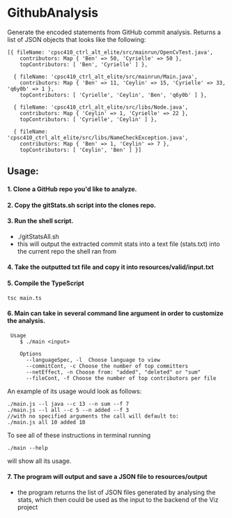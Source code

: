 # GithubAnalysis
Generate the encoded statements from GitHub commit analysis. Returns a list of JSON objects that looks like the following:

```
[{ fileName: 'cpsc410_ctrl_alt_elite/src/mainrun/OpenCvTest.java',
    contributors: Map { 'Ben' => 50, 'Cyrielle' => 50 },
    topContributors: [ 'Ben', 'Cyrielle' ] },
    
  { fileName: 'cpsc410_ctrl_alt_elite/src/mainrun/Main.java',
    contributors: Map { 'Ben' => 11, 'Ceylin' => 15, 'Cyrielle' => 33, 'q6y0b' => 1 },
    topContributors: [ 'Cyrielle', 'Ceylin', 'Ben', 'q6y0b' ] },
    
  { fileName: 'cpsc410_ctrl_alt_elite/src/libs/Node.java',
    contributors: Map { 'Ceylin' => 1, 'Cyrielle' => 22 },
    topContributors: [ 'Cyrielle', 'Ceylin' ] },
    
  { fileName: 'cpsc410_ctrl_alt_elite/src/libs/NameCheckException.java',
    contributors: Map { 'Ben' => 1, 'Ceylin' => 7 },
    topContributors: [ 'Ceylin', 'Ben' ] }]
```


## Usage:

#### 1. Clone a GitHub repo you'd like to analyze.
#### 2. Copy the gitStats.sh script into the clones repo.
#### 3. Run the shell script.
- ./gitStatsAll.sh <name of output txt>
- this will output the extracted commit stats into a text file (stats.txt) into the current repo the shell ran from
#### 4. Take the outputted txt file and copy it into resources/valid/input.txt
#### 5. Compile the TypeScript
	
```
tsc main.ts
```
    
#### 6. Main can take in several command line argument in order to customize the analysis. 

```
 Usage
    $ ./main <input>

	Options
	  --languageSpec, -l  Choose language to view
	  --commitCont, -c Choose the number of top committers
	  --netEffect, -n Choose from: "added", "deleted" or "sum"
	  --fileCont, -f Choose the number of top contributors per file
```
      
An example of its usage would look as follows:
      
```
./main.js --l java --c 13 --n sum --f 7
./main.js --l all --c 5 --n added --f 3
//with no specified arguments the call will default to:
./main.js all 10 added 10
```
To see all of these instructions in terminal running
      
```
./main --help
```
will show all its usage.
      
#### 7. The program will output and save a JSON file to resources/output
- the program returns the list of JSON files generated by analysing the stats, which then could be used as the input to the backend of the Viz project
